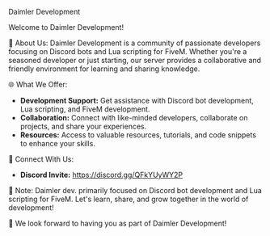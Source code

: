 Daimler Development

Welcome to Daimler Development!

🚀 About Us:
Daimler Development is a community of passionate developers focusing on Discord bots and Lua scripting for FiveM. Whether you're a seasoned developer or just starting, our server provides a collaborative and friendly environment for learning and sharing knowledge.

🌐 What We Offer:
- **Development Support:** Get assistance with Discord bot development, Lua scripting, and FiveM development.
- **Collaboration:** Connect with like-minded developers, collaborate on projects, and share your experiences.
- **Resources:** Access to valuable resources, tutorials, and code snippets to enhance your skills.

🔗 Connect With Us:
- **Discord Invite:** https://discord.gg/QFkYUyWY2P

📣 Note:
Daimler dev. primarily focused on Discord bot development and Lua scripting for FiveM. Let's learn, share, and grow together in the world of development!

👋 We look forward to having you as part of Daimler Development!
